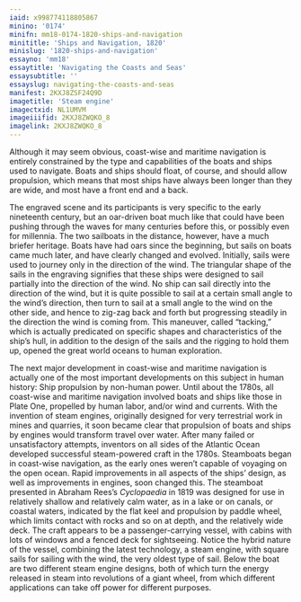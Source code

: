 ```yaml
---
iaid: x998774118805867
minino: '0174'
minifn: mm18-0174-1820-ships-and-navigation
minititle: 'Ships and Navigation, 1820'
minislug: '1820-ships-and-navigation'
essayno: 'mm18'
essaytitle: 'Navigating the Coasts and Seas'
essaysubtitle: ''
essayslug: navigating-the-coasts-and-seas
manifest: 2KXJ8ZSF24Q9D
imagetitle: 'Steam engine'
imagectxid: NL1UMVM
imageiiifid: 2KXJ8ZWQKO_8
imagelink: 2KXJ8ZWQKO_8
---
```

Although it may seem obvious, coast-wise and maritime navigation is entirely constrained by the type and capabilities of the boats and ships used to navigate. Boats and ships should float, of course, and should allow propulsion, which means that most ships have always been longer than they are wide, and most have a front end and a back. 

The engraved scene and its participants is very specific to the early nineteenth century, but an oar-driven boat much like that could have been pushing through the waves for many centuries before this, or possibly even for millennia. The two sailboats in the distance, however, have a much briefer heritage. Boats have had oars since the beginning, but sails on boats came much later, and have clearly changed and evolved. Initially, sails were used to journey only in the direction of the wind. The triangular shape of the sails in the engraving signifies that these ships were designed to sail partially into the direction of the wind. No ship can sail directly into the direction of the wind, but it is quite possible to sail at a certain small angle to the wind’s direction, then turn to sail at a small angle to the wind on the other side, and hence to zig-zag back and forth but progressing steadily in the direction the wind is coming from. This maneuver, called “tacking,” which is actually predicated on specific shapes and characteristics of the ship’s hull, in addition to the design of the sails and the rigging to hold them up, opened the great world oceans to human exploration. 

The next major development in coast-wise and maritime navigation is actually one of the most important developments on this subject in human history: Ship propulsion by non-human power. Until about the 1780s, all coast-wise and maritime navigation involved boats and ships like those in Plate One, propelled by human labor, and/or wind and currents. With the invention of steam engines, originally designed for very terrestrial work in mines and quarries, it soon became clear that propulsion of boats and ships by engines would transform travel over water. After many failed or unsatisfactory attempts, inventors on all sides of the Atlantic Ocean developed successful steam-powered craft in the 1780s. Steamboats began in coast-wise navigation, as the early ones weren’t capable of voyaging on the open ocean. Rapid improvements in all aspects of the ships’ design, as well as improvements in engines, soon changed this. The steamboat presented in Abraham Rees’s _Cyclopaedia_ in 1819 was designed for use in relatively shallow and relatively calm water, as in a lake or on canals, or coastal waters, indicated by the flat keel and propulsion by paddle wheel, which limits contact with rocks and so on at depth, and the relatively wide deck. The craft appears to be a passenger-carrying vessel, with cabins with lots of windows and a fenced deck for sightseeing. Notice the hybrid nature of the vessel, combining the latest technology, a steam engine, with square sails for sailing with the wind, the very oldest type of sail. Below the boat are two different steam engine designs, both of which turn the energy released in steam into revolutions of a giant wheel, from which different applications can take off power for different purposes. 



